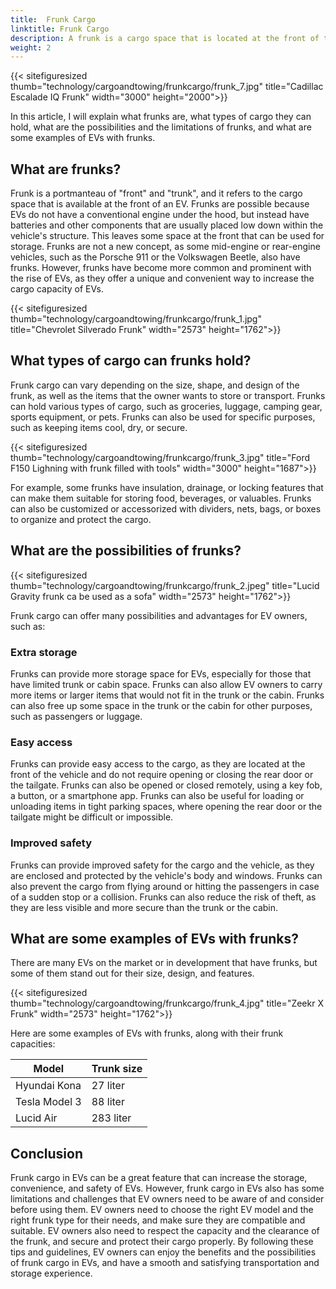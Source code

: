 ```yaml
---
title:  Frunk Cargo
linktitle: Frunk Cargo
description: A frunk is a cargo space that is located at the front of the vehicle, where the internal combustion engine would normally be. Frunks can offer many benefits, such as extra storage, easy access, and improved safety.
weight: 2
---
```

<!-- markdownlint-disable MD033 -->

{{< sitefiguresized thumb="technology/cargoandtowing/frunkcargo/frunk_7.jpg" title="Cadillac Escalade IQ  Frunk" width="3000" height="2000">}}

In this article, I will explain what frunks are, what types of cargo they can hold, what are the possibilities and the limitations of frunks, and what are some examples of EVs with frunks.

## What are frunks?

Frunk is a portmanteau of "front" and "trunk", and it refers to the cargo space that is available at the front of an EV. Frunks are possible because EVs do not have a conventional engine under the hood, but instead have batteries and other components that are usually placed low down within the vehicle's structure. This leaves some space at the front that can be used for storage. Frunks are not a new concept, as some mid-engine or rear-engine vehicles, such as the Porsche 911 or the Volkswagen Beetle, also have frunks. However, frunks have become more common and prominent with the rise of EVs, as they offer a unique and convenient way to increase the cargo capacity of EVs.

{{< sitefiguresized thumb="technology/cargoandtowing/frunkcargo/frunk_1.jpg" title="Chevrolet Silverado Frunk" width="2573" height="1762">}}

## What types of cargo can frunks hold?

Frunk cargo can vary depending on the size, shape, and design of the frunk, as well as the items that the owner wants to store or transport. Frunks can hold various types of cargo, such as groceries, luggage, camping gear, sports equipment, or pets. Frunks can also be used for specific purposes, such as keeping items cool, dry, or secure.


{{< sitefiguresized thumb="technology/cargoandtowing/frunkcargo/frunk_3.jpg" title="Ford F150 Lighning with frunk filled with tools" width="3000" height="1687">}}

For example, some frunks have insulation, drainage, or locking features that can make them suitable for storing food, beverages, or valuables. Frunks can also be customized or accessorized with dividers, nets, bags, or boxes to organize and protect the cargo.


## What are the possibilities of frunks?

{{< sitefiguresized thumb="technology/cargoandtowing/frunkcargo/frunk_2.jpeg" title="Lucid Gravity frunk ca be used as a sofa" width="2573" height="1762">}}

Frunk cargo can offer many possibilities and advantages for EV owners, such as:

### Extra storage

Frunks can provide more storage space for EVs, especially for those that have limited trunk or cabin space. Frunks can also allow EV owners to carry more items or larger items that would not fit in the trunk or the cabin. Frunks can also free up some space in the trunk or the cabin for other purposes, such as passengers or luggage.

### Easy access

Frunks can provide easy access to the cargo, as they are located at the front of the vehicle and do not require opening or closing the rear door or the tailgate. Frunks can also be opened or closed remotely, using a key fob, a button, or a smartphone app. Frunks can also be useful for loading or unloading items in tight parking spaces, where opening the rear door or the tailgate might be difficult or impossible.

### Improved safety

Frunks can provide improved safety for the cargo and the vehicle, as they are enclosed and protected by the vehicle's body and windows. Frunks can also prevent the cargo from flying around or hitting the passengers in case of a sudden stop or a collision. Frunks can also reduce the risk of theft, as they are less visible and more secure than the trunk or the cabin.

## What are some examples of EVs with frunks?

There are many EVs on the market or in development that have frunks, but some of them stand out for their size, design, and features.


{{< sitefiguresized thumb="technology/cargoandtowing/frunkcargo/frunk_4.jpg" title="Zeekr X Frunk" width="2573" height="1762">}}

 Here are some examples of EVs with frunks, along with their frunk capacities:

<table class="table table-striped">
<thead>
    <tr>
        <th>Model</th>
        <th>Trunk size</th>
   </tr>
</thead>
<tbody>
<tr>
    <td>Hyundai Kona</td>
    <td>27 liter</td>
</tr>
<tr>
    <td>Tesla Model 3</td>
    <td>88 liter</td>
</tr>
<tr>
    <td>Lucid Air</td>
    <td>283 liter</td>
</tr>
</tbody>
</table>

## Conclusion

Frunk cargo in EVs can be a great feature that can increase the storage, convenience, and safety of EVs. However, frunk cargo in EVs also has some limitations and challenges that EV owners need to be aware of and consider before using them. EV owners need to choose the right EV model and the right frunk type for their needs, and make sure they are compatible and suitable. EV owners also need to respect the capacity and the clearance of the frunk, and secure and protect their cargo properly. By following these tips and guidelines, EV owners can enjoy the benefits and the possibilities of frunk cargo in EVs, and have a smooth and satisfying transportation and storage experience.
